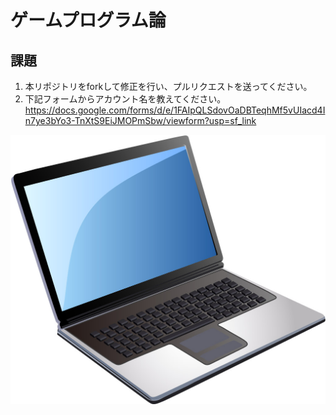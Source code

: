 # ゲームプログラム論

## 課題
1. 本リポジトリをforkして修正を行い、プルリクエストを送ってください。
2. 下記フォームからアカウント名を教えてください。
https://docs.google.com/forms/d/e/1FAIpQLSdovOaDBTeqhMf5vUIacd4In7ye3bYo3-TnXtS9EiJMOPmSbw/viewform?usp=sf_link


<!DOCTYPE html>
<html>
<head>
<meta charset="utf-8">
</head>
<body>
      <a href="https://www.ja.wikipedia.org/wiki/Google"><img src="lgi01a201406191000.jpg"/></a>
</body>
</html>
